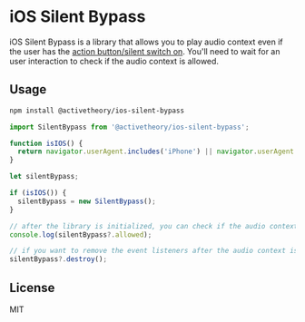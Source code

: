 # iOS Silent Bypass

iOS Silent Bypass is a library that allows you to play audio context even if the user has the [action button/silent switch on](https://support.apple.com/guide/iphone/silence-iphone-iph81c7fd7d1/ios).
You'll need to wait for an user interaction to check if the audio context is allowed.

## Usage

```bash
npm install @activetheory/ios-silent-bypass
```

```js
import SilentBypass from '@activetheory/ios-silent-bypass';

function isIOS() {
  return navigator.userAgent.includes('iPhone') || navigator.userAgent.includes('iPad');
}

let silentBypass;

if (isIOS()) {
  silentBypass = new SilentBypass();
}

// after the library is initialized, you can check if the audio context is allowed
console.log(silentBypass?.allowed);

// if you want to remove the event listeners after the audio context is allowed, you can call the destroy method
silentBypass?.destroy();
```

## License

MIT
